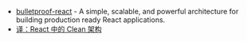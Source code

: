 - [bulletproof-react](https://github.com/alan2207/bulletproof-react) - A simple, scalable, and powerful architecture for building production ready React applications.
- [译：React 中的 Clean 架构](https://sorrycc.com/react-clean-architecture/)
